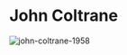 # John Coltrane
![john-coltrane-1958](https://user-images.githubusercontent.com/67543708/107558061-67ecf080-6beb-11eb-9bc2-c7ca1f5cea85.jpg)
